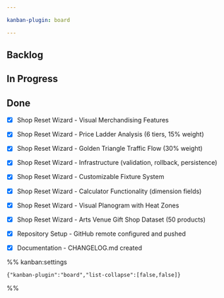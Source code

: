 ```yaml
---

kanban-plugin: board

---
```


## Backlog


## In Progress



## Done

- [x] Shop Reset Wizard - Visual Merchandising Features
- [x] Shop Reset Wizard - Price Ladder Analysis (6 tiers, 15% weight)
- [x] Shop Reset Wizard - Golden Triangle Traffic Flow (30% weight)
- [x] Shop Reset Wizard - Infrastructure (validation, rollback, persistence)
- [x] Shop Reset Wizard - Customizable Fixture System
- [x] Shop Reset Wizard - Calculator Functionality (dimension fields)
- [x] Shop Reset Wizard - Visual Planogram with Heat Zones
- [x] Shop Reset Wizard - Arts Venue Gift Shop Dataset (50 products)
- [x] Repository Setup - GitHub remote configured and pushed
- [x] Documentation - CHANGELOG.md created




%% kanban:settings
```
{"kanban-plugin":"board","list-collapse":[false,false]}
```
%%